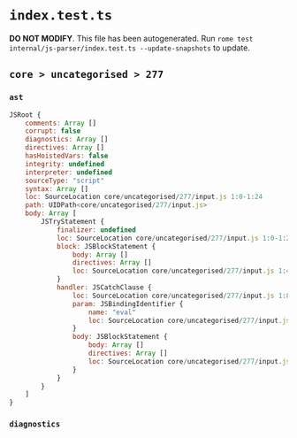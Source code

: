 # `index.test.ts`

**DO NOT MODIFY**. This file has been autogenerated. Run `rome test internal/js-parser/index.test.ts --update-snapshots` to update.

## `core > uncategorised > 277`

### `ast`

```javascript
JSRoot {
	comments: Array []
	corrupt: false
	diagnostics: Array []
	directives: Array []
	hasHoistedVars: false
	integrity: undefined
	interpreter: undefined
	sourceType: "script"
	syntax: Array []
	loc: SourceLocation core/uncategorised/277/input.js 1:0-1:24
	path: UIDPath<core/uncategorised/277/input.js>
	body: Array [
		JSTryStatement {
			finalizer: undefined
			loc: SourceLocation core/uncategorised/277/input.js 1:0-1:24
			block: JSBlockStatement {
				body: Array []
				directives: Array []
				loc: SourceLocation core/uncategorised/277/input.js 1:4-1:7
			}
			handler: JSCatchClause {
				loc: SourceLocation core/uncategorised/277/input.js 1:8-1:24
				param: JSBindingIdentifier {
					name: "eval"
					loc: SourceLocation core/uncategorised/277/input.js 1:15-1:19 (eval)
				}
				body: JSBlockStatement {
					body: Array []
					directives: Array []
					loc: SourceLocation core/uncategorised/277/input.js 1:21-1:24
				}
			}
		}
	]
}
```

### `diagnostics`

```

```
